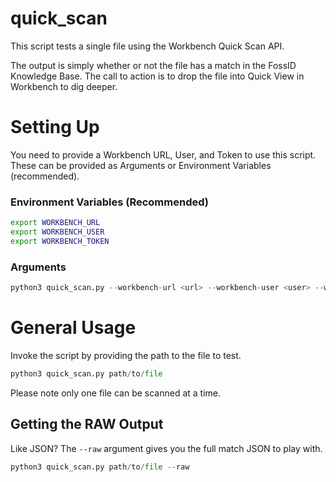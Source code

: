 # quick_scan

This script tests a single file using the Workbench Quick Scan API.

The output is simply whether or not the file has a match in the FossID Knowledge Base.
The call to action is to drop the file into Quick View in Workbench to dig deeper.

# Setting Up

You need to provide a Workbench URL, User, and Token to use this script.
These can be provided as Arguments or Environment Variables (recommended).

### Environment Variables (Recommended)

```sh
export WORKBENCH_URL
export WORKBENCH_USER
export WORKBENCH_TOKEN
```

### Arguments

```python
python3 quick_scan.py --workbench-url <url> --workbench-user <user> --workbench-token <token>
```

# General Usage

Invoke the script by providing the path to the file to test.

```python
python3 quick_scan.py path/to/file
```

Please note only one file can be scanned at a time.

## Getting the RAW Output

Like JSON? The `--raw` argument gives you the full match JSON to play with.

```python
python3 quick_scan.py path/to/file --raw
```